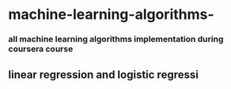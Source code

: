 # machine-learning-algorithms-

### all machine learning algorithms implementation during coursera course
## linear regression and logistic regressi
